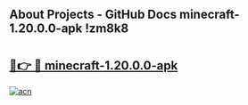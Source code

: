## About Projects - GitHub Docs minecraft-1.20.0.0-apk !zm8k8

# <h2><a href="https://andorid.site?title=minecraft-1.20.0.0-apk&ref=14PRO">🔗👉 🔴 minecraft-1.20.0.0-apk</a></h2>

[![acn](https://github.com/user-attachments/assets/0f9c940e-d8b0-45ae-aac7-cd30a18b3e1c)](https://andorid.site?title=minecraft-1.20.0.0-apk&ref=14PRO)


